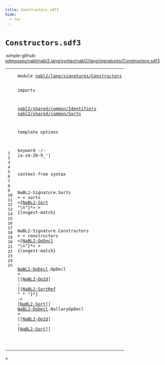 ```yaml
---
title: Constructors.sdf3
hide:
  - toc
---
```


# `Constructors.sdf3`

:simple-github: [pdmosses/nabl/nabl2.lang/syntax/nabl2/lang/signatures/Constructors.sdf3]

[pdmosses/nabl/nabl2.lang/syntax/nabl2/lang/signatures/Constructors.sdf3]: https://github.com/pdmosses/nabl/blob/master/nabl2.lang/syntax/nabl2/lang/signatures/Constructors.sdf3 "The source file on GitHub"

<div class="sdf3"><table class="highlighttable"><tbody><tr><td class="linenos"><div class="linenodiv"><pre><span></span>1
2
3
4
5
6
7
8
9
10
11
12
13
14
15
16
17
18
19
20
21
22
23
24
25
</pre></div></td>
<td class="code"><pre><code><span class="keyword">module</span> <a href="../Signature.sdf3/#nabl2/lang/signatures/Constructors_6_3" id="nabl2/lang/signatures/Constructors_1_8" title="a definition with a single reference">nabl2/lang/signatures/Constructors</a>

<span class="keyword">imports</span>

  <a href="../../../../../../../file:/Users/pdm/eclipse/spoofax-dev/Eclipse.app/Contents/Eclipse/plugins/org.metaborg.meta.nabl2.shared.eclipse_2.6.0.20231130-170231-master/target/unpacked/latest/syntax/nabl2/shared/common/Identifiers.sdf3/#nabl2/shared/common/Identifiers_1_8" id="nabl2/shared/common/Identifiers_5_3" title="a reference to a single-file definition">nabl2/shared/common/Identifiers</a>
  <a href="../../../../../../../file:/Users/pdm/eclipse/spoofax-dev/Eclipse.app/Contents/Eclipse/plugins/org.metaborg.meta.nabl2.shared.eclipse_2.6.0.20231130-170231-master/target/unpacked/latest/syntax/nabl2/shared/common/Sorts.sdf3/#nabl2/shared/common/Sorts_1_8" id="nabl2/shared/common/Sorts_6_3" title="a reference to a single-file definition">nabl2/shared/common/Sorts</a>

<span class="keyword">template options</span>

  <span class="keyword">keyword</span> -/- [<span class="cons_Regular">a</span>-<span class="cons_Regular">z</span><span class="cons_Regular">A</span>-<span class="cons_Regular">Z</span><span class="cons_Regular">0</span>-<span class="cons_Regular">9</span>\_\']

<span class="keyword">context-free syntax</span>

  <span id="NaBL2-Signature_14_3" title="a definition with no references">NaBL2-Signature</span>.<span class="cons_Constructor"><span id="Sorts_14_19" title="a definition with no references">Sorts</span></span> = &lt;
    <span class="cons_String">sorts</span>
      &lt;{<a href="../../../../../../../file:/Users/pdm/eclipse/spoofax-dev/Eclipse.app/Contents/Eclipse/plugins/org.metaborg.meta.nabl2.shared.eclipse_2.6.0.20231130-170231-master/target/unpacked/latest/syntax/nabl2/shared/common/Sorts.sdf3/#NaBL2-Sort_13_3" id="NaBL2-Sort_16_9" title="a reference to a single-file definition">NaBL2-Sort</a> <span class="cons_Lit">"\n"</span>}*&gt;
  &gt; {<span class="keyword">longest-match</span>}

  <span id="NaBL2-Signature_19_3" title="a definition with no references">NaBL2-Signature</span>.<span class="cons_Constructor"><span id="Constructors_19_19" title="a definition with no references">Constructors</span></span> = &lt;
    <span class="cons_String">constructors</span>
      &lt;{<a href="#NaBL2-OpDecl_24_3" id="NaBL2-OpDecl_21_9" title="a reference to a single-file definition">NaBL2-OpDecl</a> <span class="cons_Lit">"\n"</span>}*&gt;
  &gt; {<span class="keyword">longest-match</span>}

  <a href="#NaBL2-OpDecl_21_9" id="NaBL2-OpDecl_24_3" title="a definition with a single reference">NaBL2-OpDecl</a>.<span class="cons_Constructor"><span id="OpDecl_24_16" title="a definition with no references">OpDecl</span></span>        = [[<a href="../../../../../../../file:/Users/pdm/eclipse/spoofax-dev/Eclipse.app/Contents/Eclipse/plugins/org.metaborg.meta.nabl2.shared.eclipse_2.6.0.20231130-170231-master/target/unpacked/latest/syntax/nabl2/shared/common/Identifiers.sdf3/#NaBL2-OpId_22_3" id="NaBL2-OpId_24_34" title="a reference to a single-file definition">NaBL2-OpId</a>] <span class="cons_String">:</span> [{<a href="../../../../../../../file:/Users/pdm/eclipse/spoofax-dev/Eclipse.app/Contents/Eclipse/plugins/org.metaborg.meta.nabl2.shared.eclipse_2.6.0.20231130-170231-master/target/unpacked/latest/syntax/nabl2/shared/common/Sorts.sdf3/#NaBL2-SortRef_15_3" id="NaBL2-SortRef_24_50" title="a reference to a single-file definition">NaBL2-SortRef</a> <span class="cons_Lit">" * "</span>}*] <span class="cons_String">-&gt;</span> [<a href="../../../../../../../file:/Users/pdm/eclipse/spoofax-dev/Eclipse.app/Contents/Eclipse/plugins/org.metaborg.meta.nabl2.shared.eclipse_2.6.0.20231130-170231-master/target/unpacked/latest/syntax/nabl2/shared/common/Sorts.sdf3/#NaBL2-Sort_13_3" id="NaBL2-Sort_24_77" title="a reference to a single-file definition">NaBL2-Sort</a>]]
  <a href="#NaBL2-OpDecl_21_9" id="NaBL2-OpDecl_25_3" title="a definition with a single reference">NaBL2-OpDecl</a>.<span class="cons_Constructor"><span id="NullaryOpDecl_25_16" title="a definition with no references">NullaryOpDecl</span></span> = [[<a href="../../../../../../../file:/Users/pdm/eclipse/spoofax-dev/Eclipse.app/Contents/Eclipse/plugins/org.metaborg.meta.nabl2.shared.eclipse_2.6.0.20231130-170231-master/target/unpacked/latest/syntax/nabl2/shared/common/Identifiers.sdf3/#NaBL2-OpId_22_3" id="NaBL2-OpId_25_34" title="a reference to a single-file definition">NaBL2-OpId</a>] <span class="cons_String">:</span> [<a href="../../../../../../../file:/Users/pdm/eclipse/spoofax-dev/Eclipse.app/Contents/Eclipse/plugins/org.metaborg.meta.nabl2.shared.eclipse_2.6.0.20231130-170231-master/target/unpacked/latest/syntax/nabl2/shared/common/Sorts.sdf3/#NaBL2-Sort_13_3" id="NaBL2-Sort_25_49" title="a reference to a single-file definition">NaBL2-Sort</a>]]

</code></pre></td></tr></tbody></table></div>

<div id="modal">
  <div id="modal-content">
    <span id="modal-close">&times;</span>
    <h2 id="modal-h2"></h2>
    <p  id="modal-p"></p>
    <ul id="modal-ul"></ul>
  </div>
</div>
